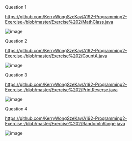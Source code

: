 Question 1

https://github.com/KerryWongSzeKay/A192-Programming2-Exercise-/blob/master/Exercise%202/MathClass.java

![image](https://user-images.githubusercontent.com/61194252/76003032-78f4a280-5f42-11ea-9dbf-33e10967a6d0.png)

Question 2

https://github.com/KerryWongSzeKay/A192-Programming2-Exercise-/blob/master/Exercise%202/CountA.java

![image](https://user-images.githubusercontent.com/61194252/76004814-151fa900-5f45-11ea-8198-be16593e994a.png)

Question 3

https://github.com/KerryWongSzeKay/A192-Programming2-Exercise-/blob/master/Exercise%202/PrintReverse.java

![image](https://user-images.githubusercontent.com/61194252/78873672-ce5e2b00-7a7d-11ea-9a40-80ecc3181b94.png)

Question 4

https://github.com/KerryWongSzeKay/A192-Programming2-Exercise-/blob/master/Exercise%202/RandomInRange.java

![image](https://user-images.githubusercontent.com/61194252/76006657-c8899d00-5f47-11ea-9ea1-8ef2371cd515.png)
